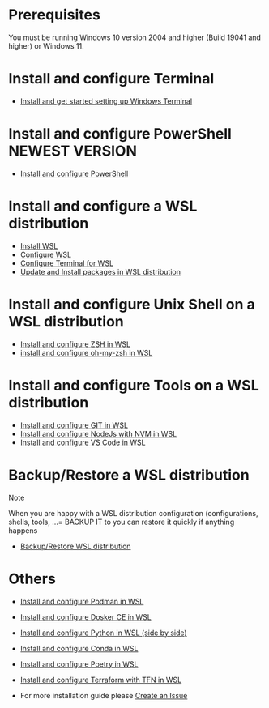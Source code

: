 
# Prerequisites

You must be running Windows 10 version 2004 and higher (Build 19041 and higher) or Windows 11.

# Install and configure Terminal

* [Install and get started setting up Windows Terminal](https://learn.microsoft.com/en-us/windows/terminal/install)

# Install and configure PowerShell NEWEST VERSION

* [Install and configure PowerShell](install-configure-PS.md)

# Install and configure a WSL distribution

* [Install WSL](install-WSL.md)
* [Configure WSL](configure-WSL.md)
* [Configure Terminal for WSL](configure-terminal-for-WSL.md)
* [Update and Install packages in WSL distribution](update-install-packages-WSL.md)

# Install and configure Unix Shell on a WSL distribution

* [Install and configure ZSH in WSL](install-configure-zsh.md)
* [install and configure oh-my-zsh in WSL](install-configure-oh-my-zsh.md)

# Install and configure Tools on a WSL distribution
  
* [Install and configure GIT in WSL](todo.md)
* [Install and configure NodeJs with NVM in WSL](todo.md)
* [Install and configure VS Code in WSL](todo.md)

# Backup/Restore a WSL distribution

> [!NOTE]
> When you are happy with a WSL distribution configuration (configurations, shells, tools, ...=
> BACKUP IT to you can restore it quickly if anything happens

* [Backup/Restore WSL distribution](backup-retore-WSL.md)

# Others

* [Install and configure Podman in WSL](todo.md)
* [Install and configure Dosker CE in WSL](todo.md)


* [Install and configure Python in WSL (side by side)](todo.md)
* [Install and configure Conda in WSL](todo.md)
* [Install and configure Poetry in WSL](todo.md)


* [Install and configure Terraform with TFN in WSL](todo.md)


* For more installation guide please [Create an Issue](https://github.com/CedricCazin/tutorials/issues/new)
  
